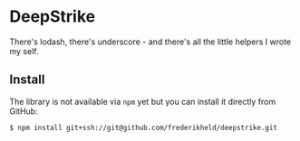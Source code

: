 # DeepStrike

There's lodash, there's underscore - and there's all the little helpers I wrote my self.

## Install

The library is not available via `npm` yet but you can install it directly from GitHub:

```sh
$ npm install git+ssh://git@github.com/frederikheld/deepstrike.git
```

